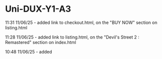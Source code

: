 # Uni-DUX-Y1-A3

11:31 11/06/25 - added link to checkout.html, on the "BUY NOW" section on listing.html

11:28 11/06/25 - added link to listing.html, on the "Devil's Street 2 : Remastered" section on index.html

10:48 11/06/25 - added <title> tag to index.html

10:25 11/06/25 - modified style.css to pass https://jigsaw.w3.org/css-validator/

10:01 11/06/25 - fixed menu bar to go to correct locations

09:43 11/06/25 - removed Omkane Listing Page.hmtl, Omikane Checkout Page.html, Omikane Main Page.html. placeholder large.png removed & replaced with PHLarge.png, placeholder small removed & replaced with PHSmall.png, placeholder squareish.png removed & replaced with PHSquarish.png, Omikane CSS removed & replaced with style.css

09:41 11/06/25 - uploaded listing.html to replace Omikane Listing Page.html, uploaded checkout.html to replace Omikane Checkout page

17:09 10/6/25 - uploaded Omikane Listing Page.html, uploaded Omikane Checkout Page.html, uploaded Omikane CSS.css

11:54 10/6/25 - uploaded index.html as a renamed Omikane Main Page.html

03:20 10/6/25 - uploaded a largely complete homepage, image links off-site for now, internal links not working.

10:17 5/6/25 - uploaded images

![Omikane 3](https://github.com/user-attachments/assets/c5bd76aa-e790-4605-abf7-adda02725176)
![Omikane 2](https://github.com/user-attachments/assets/01945195-3713-465d-91e9-33ab2481663f)
![Omikane 1](https://github.com/user-attachments/assets/4c9ee594-e710-45dc-923d-4a94af79e29a)

Credit should be given to W3Schools for the vast majority of the code used, although it has been repurposed.
